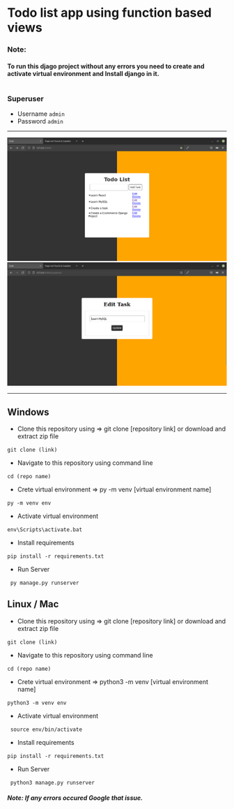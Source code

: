# Todo list app using function based views

### Note:
#### To run this djago project without any errors you need to create and activate virtual environment and Install django in it. 
#
### Superuser
- Username ```admin```
- Password ```admin```  

---


![Index Page](./readme-src/index.png)
![Update Page](./readme-src/update.png)





---
## Windows


- Clone this repository using  => git clone [repository link] or download and extract zip file
```
git clone (link)
```

- Navigate to this repository using command line
```
cd (repo name)
```

- Crete virtual environment => py -m venv [virtual environment name]
```
py -m venv env
```
 - Activate virtual environment
 ```
 env\Scripts\activate.bat
 ```

 - Install requirements 
 ```
 pip install -r requirements.txt
 ```
 - Run Server
 ```
  py manage.py runserver
 ```

 ## Linux / Mac


- Clone this repository using  => git clone [repository link] or download and extract zip file
```
git clone (link)
```

- Navigate to this repository using command line
```
cd (repo name)
```

- Crete virtual environment => python3 -m venv [virtual environment name]
```
python3 -m venv env
``` 
 - Activate virtual environment 
 ```
  source env/bin/activate
  ```

 - Install requirements
 ```
 pip install -r requirements.txt
 ```
- Run Server
 ```
  python3 manage.py runserver
 ```




 ##### Note: If any errors occured Google that issue. 

